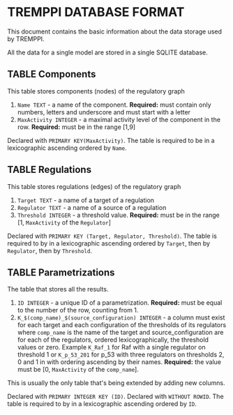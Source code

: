 TREMPPI DATABASE FORMAT
=======================

This document contains the basic information about the data storage used by TREMPPI.

All the data for a single model are stored in a single SQLITE database.

TABLE Components
----------------
This table stores components (nodes) of the regulatory graph

1. `Name TEXT` - a name of the component. **Required:** must contain only numbers, letters and underscore and must start with a letter
2. `MaxActivity INTEGER` - a maximal activity level of the component in the row. **Required:** must be in the range [1,9]

Declared with `PRIMARY KEY(MaxActivity)`.
The table is required to be in a lexicographic ascending ordered by `Name`.

TABLE Regulations
-----------------
This table stores regulations (edges) of the regulatory graph

1. `Target TEXT` - a name of a target of a regulation
2. `Regulator TEXT` - a name of a source of a regulation
3. `Threshold INTEGER` - a threshold value. **Required:** must be in the range  [1, `MaxActivity` of the `Regulator`]

Declared with `PRIMARY KEY (Target, Regulator, Threshold)`.
The table is required to by in a lexicographic ascending ordered by `Target`, then by `Regulator`, then by `Threshold`.

TABLE Parametrizations
----------------------
The table that stores all the results. 

1. `ID INTEGER` - a unique ID of a parametrization. **Required:** must be equal to the number of the row, counting from 1.
2. `K_$(comp_name)_$(source_configuration) INTEGER` - a column must exist for each target and each configuration of the thresholds of its regulators where `comp_name` is the name of the target and source_configuration are for each of the regulators, ordered lexicographically, the threshold values or zero. Example `K_Raf_1` for Raf with a single regulator on threshold 1 or  `K_p_53_201` for p_53 with three regulators on thresholds 2, 0 and 1 in with ordering ascending by their names. **Required:** the value must be [0, `MaxActivity` of the `comp_name`].

This is usually the only table that's being extended by adding new columns.

Declared with `PRIMARY INTEGER KEY (ID)`.
Declared with `WITHOUT ROWID`.
The table is required to by in a lexicographic ascending ordered by `ID`.